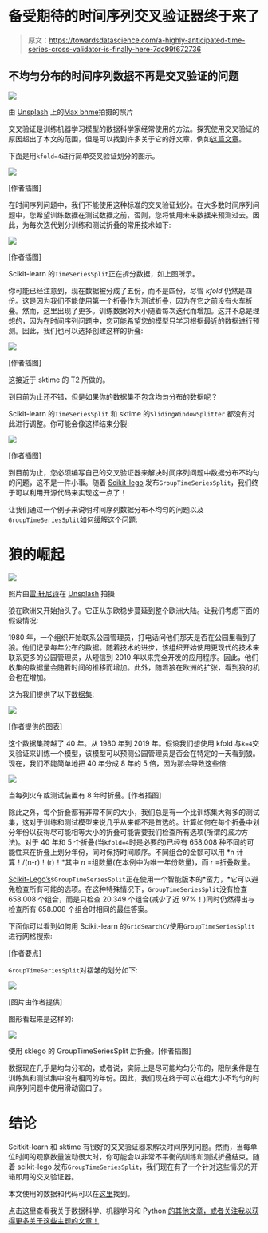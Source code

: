 # 备受期待的时间序列交叉验证器终于来了

> 原文：<https://towardsdatascience.com/a-highly-anticipated-time-series-cross-validator-is-finally-here-7dc99f672736>

## 不均匀分布的时间序列数据不再是交叉验证的问题

![](img/3b3e93d0190d7cd9abd9f530a8802789.png)

由 [Unsplash](https://unsplash.com?utm_source=medium&utm_medium=referral) 上的[Max bhme](https://unsplash.com/@max_thehuman?utm_source=medium&utm_medium=referral)拍摄的照片

交叉验证是训练机器学习模型的数据科学家经常使用的方法。探究使用交叉验证的原因超出了本文的范围，但是可以找到许多关于它的好文章，例如[这篇文章](/cross-validation-430d9a5fee22)。

下面是用`kfold=4`进行简单交叉验证划分的图示。

![](img/3dfc0b77aaea74767f5054787585f96c.png)

[作者插图]

在时间序列问题中，我们不能使用这种标准的交叉验证划分。在大多数时间序列问题中，您希望训练数据在测试数据之前，否则，您将使用未来数据来预测过去。因此，为每次迭代划分训练和测试折叠的常用技术如下:

![](img/2693334d02a81aa9997343b6250d3255.png)

[作者插图]

Scikit-learn 的`TimeSeriesSplit`正在拆分数据，如上图所示。

你可能已经注意到，现在数据被分成了五份，而不是四份，尽管 *kfold* 仍然是四份。这是因为我们不能使用第一个折叠作为测试折叠，因为在它之前没有火车折叠。然而，这里出现了更多。训练数据的大小随着每次迭代而增加。这并不总是理想的，因为在时间序列问题中，您可能希望您的模型只学习根据最近的数据进行预测。因此，我们也可以选择创建这样的折叠:

![](img/e30e20230a970d1728c0e6097605f5f8.png)

[作者插图]

这接近于 sktime 的 T2 所做的。

到目前为止还不错，但是如果你的数据集不包含均匀分布的数据呢？

Scikit-learn 的`TimeSeriesSplit` 和 sktime 的`SlidingWindowSplitter` 都没有对此进行调整。你可能会像这样结束分裂:

![](img/ff024206b104274a7af19bec2a787662.png)

[作者插图]

到目前为止，您必须编写自己的交叉验证器来解决时间序列问题中数据分布不均匀的问题，这不是一件小事。随着 [Scikit-lego](https://scikit-lego.netlify.app/) 发布`GroupTimeSeriesSplit`，我们终于可以利用开源代码来实现这一点了！

让我们通过一个例子来说明时间序列数据分布不均匀的问题以及`GroupTimeSeriesSplit`如何缓解这个问题:

# 狼的崛起

![](img/a5744ae2daa7aded1530775e17d0a959.png)

照片由[雷·轩尼诗](https://unsplash.com/@rayhennessy?utm_source=medium&utm_medium=referral)在 [Unsplash](https://unsplash.com?utm_source=medium&utm_medium=referral) 拍摄

狼在欧洲又开始抬头了。它正从东欧稳步蔓延到整个欧洲大陆。让我们考虑下面的假设情况:

1980 年，一个组织开始联系公园管理员，打电话问他们那天是否在公园里看到了狼。他们记录每年公布的数据。随着技术的进步，该组织开始使用更现代的技术来联系更多的公园管理员，从短信到 2010 年以来完全开发的应用程序。因此，他们收集的数据量会随着时间的推移而增加。此外，随着狼在欧洲的扩张，看到狼的机会也在增加。

这为我们提供了以下[数据集](https://github.com/sTomerG/GroupTimeSeriesSplit/blob/main/wolf_train.csv):

![](img/33105bbeab071fc8c2209f5e2afed2f4.png)

[作者提供的图表]

这个数据集跨越了 40 年。从 1980 年到 2019 年。假设我们想使用 kfold 与`k=4`交叉验证来训练一个模型，该模型可以预测公园管理员是否会在特定的一天看到狼。现在，我们不能简单地把 40 年分成 8 年的 5 倍，因为那会导致这些倍:

![](img/ff024206b104274a7af19bec2a787662.png)

当每列火车或测试装置有 8 年时折叠。[作者插图]

除此之外，每个折叠都有非常不同的大小，我们总是有一个比训练集大得多的测试集，这对于训练和测试模型来说几乎从来都不是首选的。计算如何在每个折叠中划分年份以获得尽可能相等大小的折叠可能需要我们检查所有选项(所谓的*蛮力*方法)。对于 40 年和 5 个折叠(当`kfold=4`时是必要的)已经有 658.008 种不同的可能性来在折叠上划分年份，同时保持时间顺序。不同组合的金额可以用 *n 计算！/(n-r)！(r)！*其中 *n* =组数量(在本例中为唯一年份数量)，而 *r* =折叠数量。

[Scikit-Lego’s](https://scikit-lego.netlify.app/index.html)s`GroupTimeSeriesSplit`正在使用一个智能版本的*蛮力，*它可以避免检查所有可能的选项。在这种特殊情况下，`GroupTimeSeriesSplit`没有检查 658.008 个组合，而是只检查 20.349 个组合(减少了近 97%！)同时仍然得出与检查所有 658.008 个组合时相同的最佳答案。

下面你可以看到如何用 Scikit-learn 的`GridSearchCV`使用`GroupTimeSeriesSplit`进行网格搜索:

[作者要点]

`GroupTimeSeriesSplit`对褶皱的划分如下:

![](img/922785d4dedf3c267a8282008188e2d1.png)

[图片由作者提供]

图形看起来是这样的:

![](img/66ec2a30ce39d063151c00b5fa0ece00.png)

使用 sklego 的 GroupTimeSeriesSplit 后折叠。[作者插图]

数据现在几乎是均匀分布的，或者说，实际上是尽可能均匀分布的，限制条件是在训练集和测试集中没有相同的年份。因此，我们现在终于可以在组大小不均匀的时间序列问题中使用滑动窗口了。

# 结论

Scitkit-learn 和 sktime 有很好的交叉验证器来解决时间序列问题。然而，当每单位时间的观察数量波动很大时，你可能会以非常不平衡的训练和测试折叠结束。随着 scikit-lego 发布`GroupTimeSeriesSplit`，我们现在有了一个针对这些情况的开箱即用的交叉验证器。

本文使用的数据和代码可以在[这里](https://github.com/)找到。

点击这里查看我关于数据科学、机器学习和 Python [的其他文章，或者关注我以获得更多关于这些主题的文章！](https://medium.com/@tomergabay)